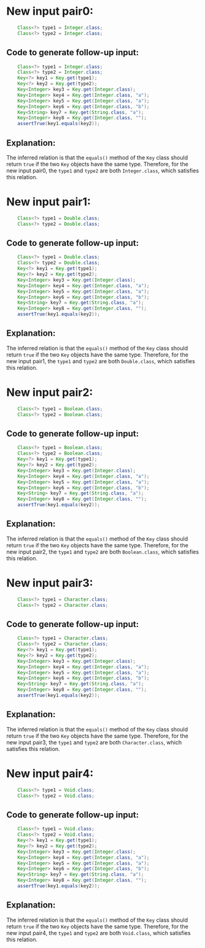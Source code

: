 # New input pair0:
```java
    Class<?> type1 = Integer.class;
    Class<?> type2 = Integer.class;
```
## Code to generate follow-up input:
```java
    Class<?> type1 = Integer.class;
    Class<?> type2 = Integer.class;
    Key<?> key1 = Key.get(type1);
    Key<?> key2 = Key.get(type2);
    Key<Integer> key3 = Key.get(Integer.class);
    Key<Integer> key4 = Key.get(Integer.class, "a");
    Key<Integer> key5 = Key.get(Integer.class, "a");
    Key<Integer> key6 = Key.get(Integer.class, "b");
    Key<String> key7 = Key.get(String.class, "a");
    Key<Integer> key8 = Key.get(Integer.class, "");
    assertTrue(key1.equals(key2));
```
## Explanation:
The inferred relation is that the `equals()` method of the `Key` class should return `true` if the two `Key` objects have the same type. Therefore, for the new input pair0, the `type1` and `type2` are both `Integer.class`, which satisfies this relation.

# New input pair1:
```java
    Class<?> type1 = Double.class;
    Class<?> type2 = Double.class;
```
## Code to generate follow-up input:
```java
    Class<?> type1 = Double.class;
    Class<?> type2 = Double.class;
    Key<?> key1 = Key.get(type1);
    Key<?> key2 = Key.get(type2);
    Key<Integer> key3 = Key.get(Integer.class);
    Key<Integer> key4 = Key.get(Integer.class, "a");
    Key<Integer> key5 = Key.get(Integer.class, "a");
    Key<Integer> key6 = Key.get(Integer.class, "b");
    Key<String> key7 = Key.get(String.class, "a");
    Key<Integer> key8 = Key.get(Integer.class, "");
    assertTrue(key1.equals(key2));
```
## Explanation:
The inferred relation is that the `equals()` method of the `Key` class should return `true` if the two `Key` objects have the same type. Therefore, for the new input pair1, the `type1` and `type2` are both `Double.class`, which satisfies this relation.

# New input pair2:
```java
    Class<?> type1 = Boolean.class;
    Class<?> type2 = Boolean.class;
```
## Code to generate follow-up input:
```java
    Class<?> type1 = Boolean.class;
    Class<?> type2 = Boolean.class;
    Key<?> key1 = Key.get(type1);
    Key<?> key2 = Key.get(type2);
    Key<Integer> key3 = Key.get(Integer.class);
    Key<Integer> key4 = Key.get(Integer.class, "a");
    Key<Integer> key5 = Key.get(Integer.class, "a");
    Key<Integer> key6 = Key.get(Integer.class, "b");
    Key<String> key7 = Key.get(String.class, "a");
    Key<Integer> key8 = Key.get(Integer.class, "");
    assertTrue(key1.equals(key2));
```
## Explanation:
The inferred relation is that the `equals()` method of the `Key` class should return `true` if the two `Key` objects have the same type. Therefore, for the new input pair2, the `type1` and `type2` are both `Boolean.class`, which satisfies this relation.

# New input pair3:
```java
    Class<?> type1 = Character.class;
    Class<?> type2 = Character.class;
```
## Code to generate follow-up input:
```java
    Class<?> type1 = Character.class;
    Class<?> type2 = Character.class;
    Key<?> key1 = Key.get(type1);
    Key<?> key2 = Key.get(type2);
    Key<Integer> key3 = Key.get(Integer.class);
    Key<Integer> key4 = Key.get(Integer.class, "a");
    Key<Integer> key5 = Key.get(Integer.class, "a");
    Key<Integer> key6 = Key.get(Integer.class, "b");
    Key<String> key7 = Key.get(String.class, "a");
    Key<Integer> key8 = Key.get(Integer.class, "");
    assertTrue(key1.equals(key2));
```
## Explanation:
The inferred relation is that the `equals()` method of the `Key` class should return `true` if the two `Key` objects have the same type. Therefore, for the new input pair3, the `type1` and `type2` are both `Character.class`, which satisfies this relation.

# New input pair4:
```java
    Class<?> type1 = Void.class;
    Class<?> type2 = Void.class;
```
## Code to generate follow-up input:
```java
    Class<?> type1 = Void.class;
    Class<?> type2 = Void.class;
    Key<?> key1 = Key.get(type1);
    Key<?> key2 = Key.get(type2);
    Key<Integer> key3 = Key.get(Integer.class);
    Key<Integer> key4 = Key.get(Integer.class, "a");
    Key<Integer> key5 = Key.get(Integer.class, "a");
    Key<Integer> key6 = Key.get(Integer.class, "b");
    Key<String> key7 = Key.get(String.class, "a");
    Key<Integer> key8 = Key.get(Integer.class, "");
    assertTrue(key1.equals(key2));
```
## Explanation:
The inferred relation is that the `equals()` method of the `Key` class should return `true` if the two `Key` objects have the same type. Therefore, for the new input pair4, the `type1` and `type2` are both `Void.class`, which satisfies this relation.
